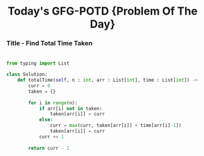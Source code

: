 <h1 align="center">Today's GFG-POTD {Problem Of The Day}</h1>

### Title - Find Total Time Taken<br><br>

```python
from typing import List

class Solution:
    def totalTime(self, n : int, arr : List[int], time : List[int]) -> int:
        curr = 0
        taken = {}
        
        for i in range(n):
            if arr[i] not in taken:
                taken[arr[i]] = curr
            else:
                curr = max(curr, taken[arr[i]] + time[arr[i]-1])
                taken[arr[i]] = curr
            curr += 1
        
        return curr - 1
```
